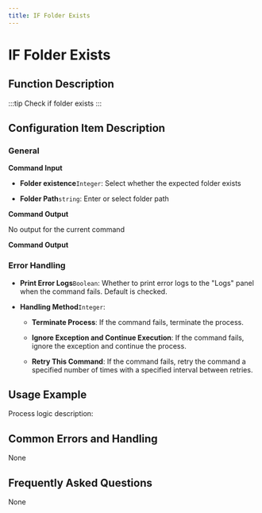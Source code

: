 ```yaml
---
title: IF Folder Exists
---
```


# IF Folder Exists

## Function Description

:::tip 
Check if folder exists
:::

## Configuration Item Description

### General

**Command Input**

- **Folder existence**`Integer`: Select whether the expected folder exists

- **Folder Path**`string`: Enter or select folder path


**Command Output**

No output for the current command


**Command Output**

### Error Handling

- **Print Error Logs**`Boolean`: Whether to print error logs to the "Logs" panel when the command fails. Default is checked. 

- **Handling Method**`Integer`:

    - **Terminate Process**: If the command fails, terminate the process.

    - **Ignore Exception and Continue Execution**: If the command fails, ignore the exception and continue the process.

    - **Retry This Command**: If the command fails, retry the command a specified number of times with a specified interval between retries.

## Usage Example

Process logic description:

## Common Errors and Handling

None

## Frequently Asked Questions

None

